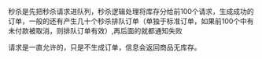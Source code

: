 秒杀是先把秒杀请求进队列，秒杀逻辑处理将库存分给前100个请求，生成成功的订单，一般的还有产生几十个秒杀排队订单（单独于标准订单，如果前100个中有未付款被取消，则排队订单有效）,再后面的就都通知失败

请求是一直允许的，只是不生成订单，信息会返回商品无库存。
